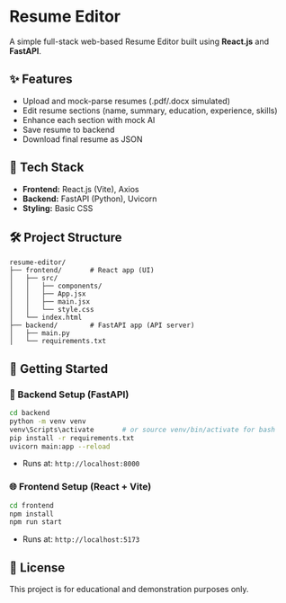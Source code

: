 # Resume Editor

A simple full-stack web-based Resume Editor built using **React.js** and **FastAPI**.

## ✨ Features

- Upload and mock-parse resumes (.pdf/.docx simulated)
- Edit resume sections (name, summary, education, experience, skills)
- Enhance each section with mock AI
- Save resume to backend
- Download final resume as JSON

## 🧠 Tech Stack

- **Frontend:** React.js (Vite), Axios
- **Backend:** FastAPI (Python), Uvicorn
- **Styling:** Basic CSS

## 🛠 Project Structure

```
resume-editor/
├── frontend/       # React app (UI)
│   ├── src/
│   │   ├── components/
│   │   ├── App.jsx
│   │   ├── main.jsx
│   │   └── style.css
│   └── index.html
├── backend/        # FastAPI app (API server)
│   ├── main.py
│   └── requirements.txt
```

## 🚀 Getting Started

### 🔧 Backend Setup (FastAPI)

```bash
cd backend
python -m venv venv
venv\Scripts\activate       # or source venv/bin/activate for bash
pip install -r requirements.txt
uvicorn main:app --reload
```

- Runs at: `http://localhost:8000`

### 🌐 Frontend Setup (React + Vite)

```bash
cd frontend
npm install
npm run start
```

- Runs at: `http://localhost:5173`

## 📄 License

This project is for educational and demonstration purposes only.